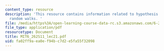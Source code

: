```yaml
---
content_type: resource
description: 'This resource contains information related to hypothesis testing and
  random walks. '
file: /media/https%3A/open-learning-course-data-rc.s3.amazonaws.com/6-262-discrete-stochastic-processes-spring-2011/fa02ff9aea0ef94bc7d2e5fa55f32098_MIT6_262S11_lec21.pdf
file_type: application/pdf
resourcetype: Document
title: MIT6_262S11_lec21.pdf
uid: fa02ff9a-ea0e-f94b-c7d2-e5fa55f32098
---
```

